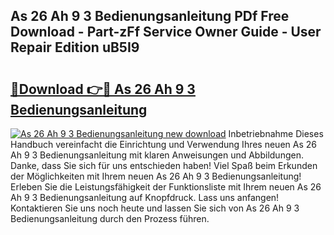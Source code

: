## As 26 Ah 9 3 Bedienungsanleitung PDf Free Download - Part-zFf Service Owner Guide - User Repair Edition uB5I9

# <h2><a href="http://df35eya.blite.top/?on=As+26+Ah+9+3+Bedienungsanleitung">🔗Download 👉🔴 As 26 Ah 9 3 Bedienungsanleitung</a></h2>

[![As 26 Ah 9 3 Bedienungsanleitung new download](https://i.imgur.com/lujVjoI.png)](http://df35eya.blite.top/?on=As+26+Ah+9+3+Bedienungsanleitung)
Inbetriebnahme Dieses Handbuch vereinfacht die Einrichtung und Verwendung Ihres neuen As 26 Ah 9 3 Bedienungsanleitung mit klaren Anweisungen und Abbildungen. Danke, dass Sie sich für uns entschieden haben! Viel Spaß beim Erkunden der Möglichkeiten mit Ihrem neuen As 26 Ah 9 3 Bedienungsanleitung! Erleben Sie die Leistungsfähigkeit der Funktionsliste mit Ihrem neuen As 26 Ah 9 3 Bedienungsanleitung auf Knopfdruck. Lass uns anfangen! Kontaktieren Sie uns noch heute und lassen Sie sich von As 26 Ah 9 3 Bedienungsanleitung durch den Prozess führen.

